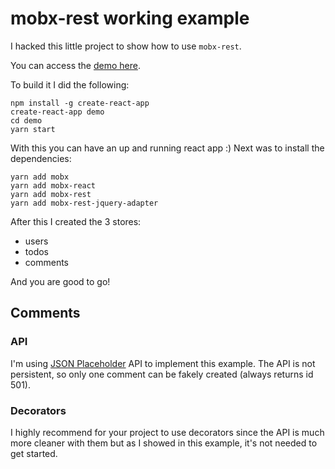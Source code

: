 # mobx-rest working example

I hacked this little project to show how to
use `mobx-rest`.

You can access the [demo here](https://demo-wiimsnkpdy.now.sh/).

To build it I did the following:

```
npm install -g create-react-app
create-react-app demo
cd demo
yarn start
```

With this you can have an up and running react app :)
Next was to install the dependencies:

```
yarn add mobx
yarn add mobx-react
yarn add mobx-rest
yarn add mobx-rest-jquery-adapter
```

After this I created the 3 stores:

  - users
  - todos
  - comments

And you are good to go!

## Comments

### API

I'm using [JSON Placeholder](https://jsonplaceholder.typicode.com/) API to
implement this example. The API is not persistent, so only one comment can be
fakely created (always returns id 501).

### Decorators

I highly recommend for your project to use decorators since
the API is much more cleaner with them but as I showed in
this example, it's not needed to get started.
